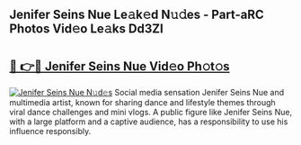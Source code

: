 ## Jenifer Seins Nue Le𝚊k𝚎d N𝚞𝚍es - Part-aRC Photos Vid𝚎o Le𝚊ks Dd3ZI

# <h2><a href="http://fb7h73.evod.top/?m=Jenifer+Seins+Nue">🔗 👉🔴 Jenifer Seins Nue Vid𝚎o Ph𝚘t𝚘s</a></h2>

[![Jenifer Seins Nue N𝚞d𝚎s](https://i.imgur.com/8V9OHl7.gif)](http://fb7h73.evod.top/?m=Jenifer+Seins+Nue)
Social media sensation Jenifer Seins Nue and multimedia artist, known for sharing dance and lifestyle themes through viral dance challenges and mini vlogs. A public figure like Jenifer Seins Nue, with a large platform and a captive audience, has a responsibility to use his influence responsibly. 
